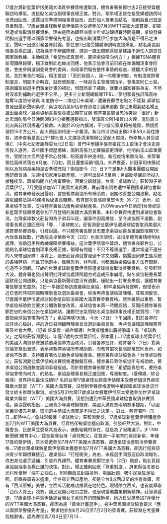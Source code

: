 17歲台灣新星葉伊恬美國大滿貫參賽資格遭取消，體育署署長鄭世忠2日接受媒體聯訪時爆氣，直接點名桌協副理事長楊正雄，對此，稍早楊正雄在接受媒體訪問時也做出回應，透露目前準備開理事會回應，至於個人被署長點名，他則說自己就是尊重制度。17歲台灣桌球新星葉伊恬原本受邀參加7月的WTT美國大滿貫賽，卻突然遭桌協取消參賽資格，理由是因為跟亞洲青少年桌球錦標賽時間撞期，桌協發聲明指出選手應以國家榮譽優先考量，也指出取消葉伊恬参加大滿貫是不得已之決定，聲明一出遂引發各界討論。鄭世忠2日接受媒體聯訪時直接爆氣，點名桌協副理事長楊正雄，認為協會不辦國際賽、選訓一直出問題還總是建議不適任人選擔任國家隊教練，主動喊話「希望你認真思考，要把桌協帶向何方！」根據TSNA體育新聞團隊報導，楊正雄對此也做出回應，他表示協會目前已經在準備開理事會回應，會由參與選訓委員會的委員，向理事們報告整件事情的經過，聽聽大家的意見。至於署長的喊話，楊正雄說：「至於我個人，我一向尊重制度，有制度就照著制度走，制度不合時宜，就修改制度，一味迎合主管機關指示，會傷害同仁士氣。感謝國家給選手們黃金計畫的補助，但既然拿了補助，就要以國家賽事為主，不然對沒拿到補助的選手不公平。」更多三立新聞網報導TPBL／夢想家最強屏障高柏鎧奪年度防守球員 年度防守一二隊也公布桌球／遭署長鄭世忠點名不認錯 桌球協會發出最新聲明桌球／桌協取消葉伊恬參賽資格引議未道歉 鄭世忠爆氣點名楊正雄出面桌球／給桌協秘書長信竟被公開在官網 體育署長鄭世忠冷笑說「很好」新北市消防局今日晚間8時34分接獲通報指出，雙溪區公所1樓冒出火煙，消防局立刻派員前往現場進行搶救。火勢於20分內撲滅，不少辦公室桌椅被燒毀，燃燒面積約15平方公尺，起火原因則待進一步釐清。新北市消防局出動23車59人前往搶救，初步查看是區公所1樓社會人文課及清潔隊辦公室起火燃燒，所幸無人員受或傷亡（中央社記者謝靜雯台北2日電）普門中學捕手張育豪在玉山盃後才會決定是否投入選秀，去年國手資歷磨練，面對高張力比賽腦袋更清晰。他明白玉山盃重要性，受關注大但希望平常心發揮，盼高雄市拚進4強。新冠疫情來勢洶洶，疾管署預估高峰將落在6月底、7月初，而且還會延續1個月。外界擔憂，新冠家用快篩試劑以及抗病毒藥物是否準備充裕？衛福部今（2）日下午邀集5大醫事團體召開因應研商會議，決議增加家用快篩產能，一週可出貨4.5萬劑；另鼓勵基層診所投入接種疫苗、篩檢和開立抗病毒藥物，落實分級就醫。台灣「桌球教父」莊智淵子弟兵葉伊恬，7月受邀參加WTT美國大滿貫賽，賽前傳出資格遭中華民國桌球協會取消，體育署昨發表出聲明，宣告暫停桌協所有補助款，限期改善並公開致歉，點名將依國體法第43條撤免秘書長職務。教育部次長張廖萬堅今天（6／2）表示，如果桌協不改善，支持體育署依法撤免桌協秘書長。[NOWnews今日新聞]台灣桌球新星葉伊恬原受邀參加下月登場的美國大滿貫賽事，未料參賽資格遭到桌球協會取消，台灣桌球教父莊智淵為子弟兵叫屈，讓事件因而爆發，至今桌協堅不道歉，副理事長楊正雄回應稱「尊...「桌球教父」莊智淵愛徒葉伊恬遭桌球協會取消美國大滿貫賽參賽資格，引發討論。不只體育署長鄭世忠要求桌協祕書長葉國欽限期1天內改善且致歉，行政院長卓榮泰今天（2日）也表示關切，並指示體育署積極明快處理，協助選手與教練保障參賽權益。這次葉伊恬事件延燒，體育署長鄭世忠，公開點名桌球協會副理事長楊正雄，領導有問題！不只不尊重選手，還常常選不適任的人來帶國家隊！事實上，過去莊智淵就曾發過千字文砲轟，揭露國家隊生態系統的各種弊病，而且其他選手，像陳思羽、林昀儒，也都因為桌協做事方法有問題，吃過不少悶虧。17歲的台灣桌球新星葉伊恬原遭桌球協會取消參賽資格，引發軒然大波，體育署也發出聲明批評桌協處理問題方式造成形象崩壞，點名桌協秘書長葉國欽應公開道歉，只是桌協最新聲明並沒有道歉，僅貼出一封署長來信，讓體育署署長鄭世忠震怒，2日一早接受聯訪直接痛批桌協，稍早桌協再發聲明，但僅表示近日會同時召開臨時理事會及選訓委員會，俟後再將會議結論陳報。莊智淵愛徒、17歲國手葉伊恬遭桌球協會擅自取消美國大滿貫賽參賽資格，體育署祭出重懲，暫停桌協補助款並要求公開致歉並改善。桌球協會未第一時間認錯，反而把體育署長鄭世忠的來信公告在桌協網站，讓鄭世忠氣憤點名桌協副理事長楊正雄質問：「你要把桌球協會帶向何方？」桌協神隱1天後，今天（2日）下午回應，對於各界的批評虛心檢討，將於近日召開臨時理事會及選訓委員會後，再將會議結論陳報體育署及社會大衆。（記者 許韋傑／綜合報導）台灣桌壇爆出震撼爭議！有「桌球教父」之稱的莊智淵愛徒、年僅17歲的女將葉伊恬，原本獲 […]17歲桌球小將葉伊恬的美國大滿貫參賽邀請遭桌協單方面取消，引發各界批評，體育署今（2日）對桌球協會祭出重懲，表示將暫停桌協所有補助款，而教育部次長張廖萬堅則表示，如桌協不改善，支持體育署依法撤免桌協秘書長。體育署與桌球協會為「台灣桌球教父」莊智淵愛徒葉伊恬的出賽資格遭撤銷互槓，體育署已暫停桌協所有補助款，要求桌協公開道歉並說明事發經過。而針對體育署長鄭世忠「希望認真思考，要把桌球協會帶向何方」的點名，桌協副理事長楊正雄回應，尊重制度。（菱傳媒／綜合報導）世界排名最佳成績87 名的台灣17歲桌球女將葉伊恬原本受邀參加世界桌球職業大聯盟（WTT）美國大滿貫賽，沒想到參賽資格遭到中華民國桌球協會逕行發文給主辦單位取消。桌協5月31台灣17歲桌球女將葉伊恬原本受邀參加世界桌球職業大聯盟（WTT）美國大滿貫賽，沒想到遭到中華民國桌球協會取消參賽資格。桌協聲明指出，亞洲青少年桌球錦標賽、美國大滿貫賽兩項賽事撞期，「以國家榮譽優先考量，取消選手參加大滿貫是不得已之決定」。對此，體育署昨（1）日...即時中心／詹詠淇報導「桌球教父」莊智淵愛徒、17歲桌球新星葉伊恬獲邀參加7月的WTT美國大滿貫賽，但資格卻被桌協擅自取消，引發軒然大波。對此，中職會長、民進黨立委蔡其昌表示，運動組織的存在，就是為了服務選手。[FTNN新聞網]體育中心／綜合報導台灣「桌球教父」莊智淵一手培育的桌球新星、年僅17歲的葉伊恬，原本受邀參加7月WTT美國大滿貫賽，卻遭桌球協會取消參賽資格...17歲台灣桌球新星葉伊恬原本獲邀參加7月WTT美國大滿貫賽，卻因行程與亞洲青少年錦標賽接近，遭桌協以「行程衝突」為由，未經選手同意逕自取消報名，改由其他選手遞補，引發外界譁然。體育署署長鄭世忠今（2日）動怒，點名質疑桌協副理事長楊正雄的決策。對此，楊正雄則回應「尊重制度」。屏東縣佳冬鄉石光村昨舉辦「端午立西瓜」，888顆西瓜封路排列，場面壯觀，吸引民眾駐足拍照。屏縣長周春米盛讚，佳冬雖非西瓜產地，卻是全台8成西瓜苗的培育重鎮，素有「西瓜原鄉」美譽，立西瓜活動成功推廣在地特色。現場除立西瓜，也首度舉辦「西瓜大胃王」競賽，讓民眾開心吃瓜之餘，也展現當地農業創新精神。莊智淵愛徒、17歲桌球小將葉伊恬是台灣女子桌球界的閃耀新星，她近日受邀參加7月舉行的WTT美國大滿貫賽，卻因為是「黃金計畫選手」，被中華民國桌球協會要求「應以國家榮譽優先考量」，要求她參加6月26日至7月2日的亞青賽。莊智淵在考量賽程規劃後，認為賽程與7月3日至7月13...